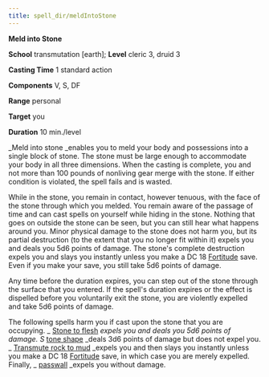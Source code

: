 ```yaml
---
title: spell_dir/meldIntoStone
---
```

 **Meld into Stone**

**School** transmutation [earth]; **Level** cleric 3, druid 3

**Casting Time** 1 standard action

**Components** V, S, DF

**Range** personal

**Target** you

**Duration** 10 min./level

_Meld into stone _enables you to meld your body and possessions into a single block of stone. The stone must be large enough to accommodate your body in all three dimensions. When the casting is complete, you and not more than 100 pounds of nonliving gear merge with the stone. If either condition is violated, the spell fails and is wasted.

While in the stone, you remain in contact, however tenuous, with the face of the stone through which you melded. You remain aware of the passage of time and can cast spells on yourself while hiding in the stone. Nothing that goes on outside the stone can be seen, but you can still hear what happens around you. Minor physical damage to the stone does not harm you, but its partial destruction (to the extent that you no longer fit within it) expels you and deals you 5d6 points of damage. The stone's complete destruction expels you and slays you instantly unless you make a DC 18 [Fortitude](../combat#_fortitude) save. Even if you make your save, you still take 5d6 points of damage.

Any time before the duration expires, you can step out of the stone through the surface that you entered. If the spell's duration expires or the effect is dispelled before you voluntarily exit the stone, you are violently expelled and take 5d6 points of damage.

The following spells harm you if cast upon the stone that you are occupying. _ [Stone to flesh](stoneToFlesh#_stone-to-flesh) _expels you and deals you 5d6 points of damage. S_ [tone shape](stoneShape#_stone-shape) _deals 3d6 points of damage but does not expel you. _ [Transmute rock to mud](transmuteRockToMud#_transmute-rock-to-mud) _expels you and then slays you instantly unless you make a DC 18 [Fortitude](../combat#_fortitude) save, in which case you are merely expelled. Finally, _ [passwall](passwall#_passwall) _expels you without damage.

